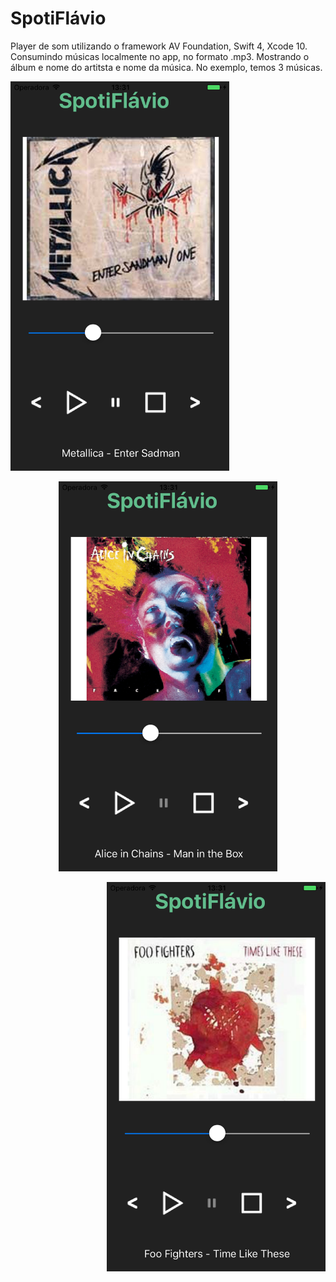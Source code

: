 # SpotiFlávio

Player de som utilizando o framework AV Foundation, Swift 4, Xcode 10. Consumindo músicas localmente no app, no 
formato .mp3. Mostrando o álbum e nome do artitsta e nome da música. No exemplo, temos 3 músicas.

<p align = "left">
<img src="https://github.com/oliveiradeflavio/ios/blob/master/Player%20Som/imagens/musica1.png" width="350" alt="">
  
  <p align = "center">
<img src="https://github.com/oliveiradeflavio/ios/blob/master/Player%20Som/imagens/musica2.png" width="350" alt="">
  
  <p align = "right">
<img src="https://github.com/oliveiradeflavio/ios/blob/master/Player%20Som/imagens/musica3.png" width="350" alt="">


